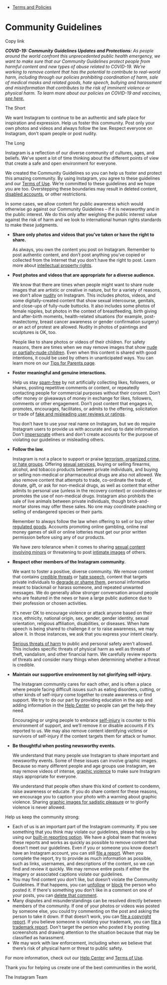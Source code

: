 *   [Terms and Policies](https://help.instagram.com/1417489251945243/?helpref=breadcrumb)

Community Guidelines
====================

Copy link

_**COVID-19: Community Guidelines Updates and Protections:** As people around the world confront this unprecedented public health emergency, we want to make sure that our Community Guidelines protect people from harmful content and new types of abuse related to COVID-19. We’re working to remove content that has the potential to contribute to real-world harm, including through our policies prohibiting coordination of harm, sale of medical masks and related goods, hate speech, bullying and harassment and misinformation that contributes to the risk of imminent violence or physical harm. To learn more about our policies on COVID-19 and vaccines, [see here.](https://help.instagram.com/697825587576762?helpref=faq_content)_

The Short

We want Instagram to continue to be an authentic and safe place for inspiration and expression. Help us foster this community. Post only your own photos and videos and always follow the law. Respect everyone on Instagram, don’t spam people or post nudity.

The Long

Instagram is a reflection of our diverse community of cultures, ages, and beliefs. We’ve spent a lot of time thinking about the different points of view that create a safe and open environment for everyone.

We created the Community Guidelines so you can help us foster and protect this amazing community. By using Instagram, you agree to these guidelines and our [Terms of Use](https://www.instagram.com/legal/terms). We’re committed to these guidelines and we hope you are too. Overstepping these boundaries may result in deleted content, [disabled accounts](https://help.instagram.com/366993040048856?helpref=faq_content), or other restrictions.

In some cases, we allow content for public awareness which would otherwise go against our Community Guidelines – if it is newsworthy and in the public interest. We do this only after weighing the public interest value against the risk of harm and we look to international human rights standards to make these judgments.

*   **Share only photos and videos that you’ve taken or have the right to share.**
    
    As always, you own the content you post on Instagram. Remember to post authentic content, and don’t post anything you’ve copied or collected from the Internet that you don’t have the right to post. Learn more about [intellectual property rights](https://help.instagram.com/126382350847838?helpref=faq_content).
    
*   **Post photos and videos that are appropriate for a diverse audience.**
    
    We know that there are times when people might want to share nude images that are artistic or creative in nature, but for a variety of reasons, we don’t allow [nudity](https://l.instagram.com/?u=https%3A%2F%2Fwww.facebook.com%2Fcommunitystandards%2Fadult_nudity_sexual_activity&e=AT0xcydZusCfnADi4_POXvQKRFa2we-vNnz6uOOoDrjvUxmIoYn_dxiXGDAbdhu3rkpOFHHlqTjDBNaEZBf3IbgW30e9I1br3hku7dOj6KZOKp0QXnVGnwy4nZ4TDC81jHlchAXyVxLHPdGDseM0jA) on Instagram. This includes photos, videos, and some digitally-created content that show sexual intercourse, genitals, and close-ups of fully-nude buttocks. It also includes some photos of female nipples, but photos in the context of breastfeeding, birth giving and after-birth moments, health-related situations (for example, post-mastectomy, breast cancer awareness or gender confirmation surgery) or an act of protest are allowed. Nudity in photos of paintings and sculptures is OK, too.
    
    People like to share photos or videos of their children. For safety reasons, there are times when we may remove images that show [nude or partially-nude children](https://l.instagram.com/?u=https%3A%2F%2Fwww.facebook.com%2Fcommunitystandards%2Fchild_nudity_sexual_exploitation&e=AT0xcydZusCfnADi4_POXvQKRFa2we-vNnz6uOOoDrjvUxmIoYn_dxiXGDAbdhu3rkpOFHHlqTjDBNaEZBf3IbgW30e9I1br3hku7dOj6KZOKp0QXnVGnwy4nZ4TDC81jHlchAXyVxLHPdGDseM0jA). Even when this content is shared with good intentions, it could be used by others in unanticipated ways. You can learn more on our [Tips for Parents page](https://help.instagram.com/154475974694511/?helpref=faq_content).
    
*   **Foster meaningful and genuine interactions.**
    
    Help us stay [spam-free](https://l.instagram.com/?u=https%3A%2F%2Fwww.facebook.com%2Fcommunitystandards%2Fspam&e=AT0xcydZusCfnADi4_POXvQKRFa2we-vNnz6uOOoDrjvUxmIoYn_dxiXGDAbdhu3rkpOFHHlqTjDBNaEZBf3IbgW30e9I1br3hku7dOj6KZOKp0QXnVGnwy4nZ4TDC81jHlchAXyVxLHPdGDseM0jA) by not artificially collecting likes, followers, or shares, posting repetitive comments or content, or repeatedly contacting people for commercial purposes without their consent. Don’t offer money or giveaways of money in exchange for likes, followers, comments or other engagement. Don’t post content that engages in, promotes, encourages, facilitates, or admits to the offering, solicitation or trade of [fake and misleading user reviews or ratings](https://l.instagram.com/?u=https%3A%2F%2Fwww.facebook.com%2Fcommunitystandards%2Ffraud_deception&e=AT0xcydZusCfnADi4_POXvQKRFa2we-vNnz6uOOoDrjvUxmIoYn_dxiXGDAbdhu3rkpOFHHlqTjDBNaEZBf3IbgW30e9I1br3hku7dOj6KZOKp0QXnVGnwy4nZ4TDC81jHlchAXyVxLHPdGDseM0jA).
    
    You don’t have to use your real name on Instagram, but we do require Instagram users to provide us with accurate and up to date information. Don't [impersonate](https://l.instagram.com/?u=https%3A%2F%2Fwww.facebook.com%2Fcommunitystandards%2Fmisrepresentation&e=AT0xcydZusCfnADi4_POXvQKRFa2we-vNnz6uOOoDrjvUxmIoYn_dxiXGDAbdhu3rkpOFHHlqTjDBNaEZBf3IbgW30e9I1br3hku7dOj6KZOKp0QXnVGnwy4nZ4TDC81jHlchAXyVxLHPdGDseM0jA) others and don't create accounts for the purpose of violating our guidelines or misleading others.
    
*   **Follow the law.**
    
    Instagram is not a place to support or praise [terrorism, organized crime, or hate groups](https://l.instagram.com/?u=https%3A%2F%2Fwww.facebook.com%2Fcommunitystandards%2Fdangerous_individuals_organizations&e=AT0xcydZusCfnADi4_POXvQKRFa2we-vNnz6uOOoDrjvUxmIoYn_dxiXGDAbdhu3rkpOFHHlqTjDBNaEZBf3IbgW30e9I1br3hku7dOj6KZOKp0QXnVGnwy4nZ4TDC81jHlchAXyVxLHPdGDseM0jA). Offering [sexual services](https://l.instagram.com/?u=https%3A%2F%2Fwww.facebook.com%2Fcommunitystandards%2Fsexual_solicitation&e=AT0xcydZusCfnADi4_POXvQKRFa2we-vNnz6uOOoDrjvUxmIoYn_dxiXGDAbdhu3rkpOFHHlqTjDBNaEZBf3IbgW30e9I1br3hku7dOj6KZOKp0QXnVGnwy4nZ4TDC81jHlchAXyVxLHPdGDseM0jA), buying or selling firearms, alcohol, and tobacco products between private individuals, and buying or selling non-medical or pharmaceutical drugs are also not allowed. We also remove content that attempts to trade, co-ordinate the trade of, donate, gift, or ask for non-medical drugs, as well as content that either admits to personal use (unless in the recovery context) or coordinates or promotes the use of non-medical drugs. Instagram also prohibits the sale of live animals between private individuals, though brick-and-mortar stores may offer these sales. No one may coordinate poaching or selling of endangered species or their parts.
    
    Remember to always follow the law when offering to sell or buy other [regulated goods](https://l.instagram.com/?u=https%3A%2F%2Fwww.facebook.com%2Fcommunitystandards%2Fregulated_goods&e=AT0xcydZusCfnADi4_POXvQKRFa2we-vNnz6uOOoDrjvUxmIoYn_dxiXGDAbdhu3rkpOFHHlqTjDBNaEZBf3IbgW30e9I1br3hku7dOj6KZOKp0QXnVGnwy4nZ4TDC81jHlchAXyVxLHPdGDseM0jA). Accounts promoting online gambling, online real money games of skill or online lotteries must get our prior written permission before using any of our products.
    
    We have zero tolerance when it comes to sharing [sexual content involving minors](https://l.instagram.com/?u=https%3A%2F%2Fwww.facebook.com%2Fcommunitystandards%2Fchild_nudity_sexual_exploitation&e=AT0xcydZusCfnADi4_POXvQKRFa2we-vNnz6uOOoDrjvUxmIoYn_dxiXGDAbdhu3rkpOFHHlqTjDBNaEZBf3IbgW30e9I1br3hku7dOj6KZOKp0QXnVGnwy4nZ4TDC81jHlchAXyVxLHPdGDseM0jA) or threatening to post [intimate images](https://l.instagram.com/?u=https%3A%2F%2Fwww.facebook.com%2Fcommunitystandards%2Fsexual_exploitation_adults&e=AT0xcydZusCfnADi4_POXvQKRFa2we-vNnz6uOOoDrjvUxmIoYn_dxiXGDAbdhu3rkpOFHHlqTjDBNaEZBf3IbgW30e9I1br3hku7dOj6KZOKp0QXnVGnwy4nZ4TDC81jHlchAXyVxLHPdGDseM0jA) of others.
    
*   **Respect other members of the Instagram community.**
    
    We want to foster a positive, diverse community. We remove content that contains [credible threats](https://l.instagram.com/?u=https%3A%2F%2Fwww.facebook.com%2Fcommunitystandards%2Fcredible_violence&e=AT0xcydZusCfnADi4_POXvQKRFa2we-vNnz6uOOoDrjvUxmIoYn_dxiXGDAbdhu3rkpOFHHlqTjDBNaEZBf3IbgW30e9I1br3hku7dOj6KZOKp0QXnVGnwy4nZ4TDC81jHlchAXyVxLHPdGDseM0jA) or [hate speech](https://l.instagram.com/?u=https%3A%2F%2Fwww.facebook.com%2Fcommunitystandards%2Fhate_speech&e=AT0xcydZusCfnADi4_POXvQKRFa2we-vNnz6uOOoDrjvUxmIoYn_dxiXGDAbdhu3rkpOFHHlqTjDBNaEZBf3IbgW30e9I1br3hku7dOj6KZOKp0QXnVGnwy4nZ4TDC81jHlchAXyVxLHPdGDseM0jA), content that targets private individuals to [degrade or shame them](https://l.instagram.com/?u=https%3A%2F%2Fwww.facebook.com%2Fcommunitystandards%2Fbullying&e=AT0xcydZusCfnADi4_POXvQKRFa2we-vNnz6uOOoDrjvUxmIoYn_dxiXGDAbdhu3rkpOFHHlqTjDBNaEZBf3IbgW30e9I1br3hku7dOj6KZOKp0QXnVGnwy4nZ4TDC81jHlchAXyVxLHPdGDseM0jA), personal information meant to blackmail or harass someone, and repeated unwanted messages. We do generally allow stronger conversation around people who are featured in the news or have a large public audience due to their profession or chosen activities.
    
    It's never OK to encourage violence or attack anyone based on their race, ethnicity, national origin, sex, gender, gender identity, sexual orientation, religious affiliation, disabilities, or diseases. When hate speech is being shared to challenge it or to raise awareness, we may allow it. In those instances, we ask that you express your intent clearly.
    
    [Serious threats of harm](https://l.instagram.com/?u=https%3A%2F%2Fwww.facebook.com%2Fcommunitystandards%2Fcredible_violence&e=AT0xcydZusCfnADi4_POXvQKRFa2we-vNnz6uOOoDrjvUxmIoYn_dxiXGDAbdhu3rkpOFHHlqTjDBNaEZBf3IbgW30e9I1br3hku7dOj6KZOKp0QXnVGnwy4nZ4TDC81jHlchAXyVxLHPdGDseM0jA) to public and personal safety aren't allowed. This includes specific threats of physical harm as well as threats of theft, vandalism, and other financial harm. We carefully review reports of threats and consider many things when determining whether a threat is credible.
    
*   **Maintain our supportive environment by not glorifying self-injury.**
    
    The Instagram community cares for each other, and is often a place where people facing difficult issues such as eating disorders, cutting, or other kinds of self-injury come together to create awareness or find support. We try to do our part by providing education in the app and adding information in the [Help Center](https://help.instagram.com/) so people can get the help they need.
    
    Encouraging or urging people to embrace [self-injury](https://l.instagram.com/?u=https%3A%2F%2Fwww.facebook.com%2Fcommunitystandards%2Fsuicide_self_injury_violence&e=AT0xcydZusCfnADi4_POXvQKRFa2we-vNnz6uOOoDrjvUxmIoYn_dxiXGDAbdhu3rkpOFHHlqTjDBNaEZBf3IbgW30e9I1br3hku7dOj6KZOKp0QXnVGnwy4nZ4TDC81jHlchAXyVxLHPdGDseM0jA) is counter to this environment of support, and we’ll remove it or disable accounts if it’s reported to us. We may also remove content identifying victims or survivors of self-injury if the content targets them for attack or humor.
    
*   **Be thoughtful when posting newsworthy events.**
    
    We understand that many people use Instagram to share important and newsworthy events. Some of these issues can involve graphic images. Because so many different people and age groups use Instagram, we may remove videos of intense, [graphic violence](https://l.instagram.com/?u=https%3A%2F%2Fwww.facebook.com%2Fcommunitystandards%2Fgraphic_violence&e=AT0xcydZusCfnADi4_POXvQKRFa2we-vNnz6uOOoDrjvUxmIoYn_dxiXGDAbdhu3rkpOFHHlqTjDBNaEZBf3IbgW30e9I1br3hku7dOj6KZOKp0QXnVGnwy4nZ4TDC81jHlchAXyVxLHPdGDseM0jA) to make sure Instagram stays appropriate for everyone.
    
    We understand that people often share this kind of content to condemn, raise awareness or educate. If you do share content for these reasons, we encourage you to caption your photo with a warning about graphic violence. Sharing [graphic images for sadistic pleasure](https://l.instagram.com/?u=https%3A%2F%2Fwww.facebook.com%2Fcommunitystandards%2Fcruel_insensitive&e=AT0xcydZusCfnADi4_POXvQKRFa2we-vNnz6uOOoDrjvUxmIoYn_dxiXGDAbdhu3rkpOFHHlqTjDBNaEZBf3IbgW30e9I1br3hku7dOj6KZOKp0QXnVGnwy4nZ4TDC81jHlchAXyVxLHPdGDseM0jA) or to glorify violence is never allowed.
    

Help us keep the community strong:

*   Each of us is an important part of the Instagram community. If you see something that you think may violate our guidelines, please help us by using our [built-in reporting option](https://help.instagram.com/165828726894770?helpref=faq_content). We have a global team that reviews these reports and works as quickly as possible to remove content that doesn’t meet our guidelines. Even if you or someone you know doesn’t have an Instagram account, you can still [file a report](https://help.instagram.com/contact/383679321740945). When you complete the report, try to provide as much information as possible, such as links, usernames, and descriptions of the content, so we can find and review it quickly. We may remove entire posts if either the imagery or associated captions violate our guidelines.
*   You may find content you don’t like, but doesn’t violate the Community Guidelines. If that happens, you can [unfollow](https://help.instagram.com/286340048138725?helpref=faq_content) or [block](https://help.instagram.com/426700567389543/?helpref=faq_content) the person who posted it. If there's something you don't like in a comment on one of your posts, you can [delete that comment](https://help.instagram.com/289098941190483?helpref=faq_content).
*   Many disputes and misunderstandings can be resolved directly between members of the community. If one of your photos or videos was posted by someone else, you could try commenting on the post and asking the person to take it down. If that doesn’t work, you can [file a copyright report](https://help.instagram.com/126382350847838?helpref=faq_content). If you believe someone is violating your trademark, you can [file a trademark report](https://help.instagram.com/222826637847963?helpref=faq_content). Don't target the person who posted it by posting screenshots and drawing attention to the situation because that may be classified as harassment.
*   We may work with law enforcement, including when we believe that there’s risk of physical harm or threat to public safety.

For more information, check out our [Help Center](https://help.instagram.com/) and [Terms of Use](https://l.instagram.com/?u=http%3A%2F%2Finstagram.com%2Flegal%2Fterms%2F%23&e=AT0xcydZusCfnADi4_POXvQKRFa2we-vNnz6uOOoDrjvUxmIoYn_dxiXGDAbdhu3rkpOFHHlqTjDBNaEZBf3IbgW30e9I1br3hku7dOj6KZOKp0QXnVGnwy4nZ4TDC81jHlchAXyVxLHPdGDseM0jA).

Thank you for helping us create one of the best communities in the world,

The Instagram Team